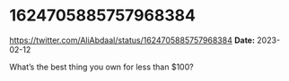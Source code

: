 # 1624705885757968384
https://twitter.com/AliAbdaal/status/1624705885757968384
**Date:** 2023-02-12

What’s the best thing you own for less than $100?
